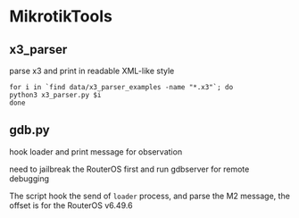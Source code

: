 # MikrotikTools


## x3_parser

parse x3 and print in readable XML-like style

```
for i in `find data/x3_parser_examples -name "*.x3"`; do
python3 x3_parser.py $i
done
```

## gdb.py

hook loader and print message for observation

need to jailbreak the RouterOS first and run gdbserver for remote debugging

The script hook the send of `loader` process, and parse the M2 message, the offset is for the RouterOS v6.49.6

